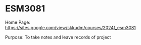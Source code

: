 # ESM3081

Home Page: https://sites.google.com/view/skkudm/courses/2024f_esm3081

Purpose: To take notes and leave records of project
